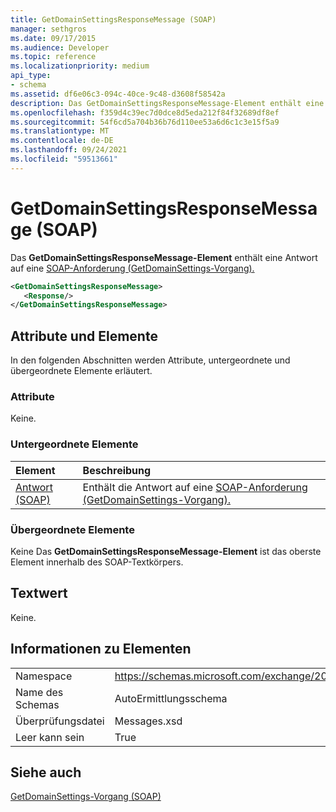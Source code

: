 ```yaml
---
title: GetDomainSettingsResponseMessage (SOAP)
manager: sethgros
ms.date: 09/17/2015
ms.audience: Developer
ms.topic: reference
ms.localizationpriority: medium
api_type:
- schema
ms.assetid: df6e06c3-094c-40ce-9c48-d3608f58542a
description: Das GetDomainSettingsResponseMessage-Element enthält eine Antwort auf eine SOAP-Anforderung (GetDomainSettings-Vorgang).
ms.openlocfilehash: f359d4c39ec7d0dce8d5eda212f84f32689df8ef
ms.sourcegitcommit: 54f6cd5a704b36b76d110ee53a6d6c1c3e15f5a9
ms.translationtype: MT
ms.contentlocale: de-DE
ms.lasthandoff: 09/24/2021
ms.locfileid: "59513661"
---
```

# <a name="getdomainsettingsresponsemessage-soap"></a>GetDomainSettingsResponseMessage (SOAP)

Das **GetDomainSettingsResponseMessage-Element** enthält eine Antwort auf eine [SOAP-Anforderung (GetDomainSettings-Vorgang).](getdomainsettings-operation-soap.md) 
  
```XML
<GetDomainSettingsResponseMessage>
   <Response/>
</GetDomainSettingsResponseMessage>
```

## <a name="attributes-and-elements"></a>Attribute und Elemente

In den folgenden Abschnitten werden Attribute, untergeordnete und übergeordnete Elemente erläutert.
  
### <a name="attributes"></a>Attribute

Keine.
  
### <a name="child-elements"></a>Untergeordnete Elemente

|**Element**|**Beschreibung**|
|:-----|:-----|
|[Antwort (SOAP)](response-soap.md) <br/> |Enthält die Antwort auf eine [SOAP-Anforderung (GetDomainSettings-Vorgang).](getdomainsettings-operation-soap.md)  <br/> |
   
### <a name="parent-elements"></a>Übergeordnete Elemente

Keine Das **GetDomainSettingsResponseMessage-Element** ist das oberste Element innerhalb des SOAP-Textkörpers. 
  
## <a name="text-value"></a>Textwert

Keine.
  
## <a name="element-information"></a>Informationen zu Elementen

|||
|:-----|:-----|
|Namespace  <br/> |https://schemas.microsoft.com/exchange/2010/Autodiscover  <br/> |
|Name des Schemas  <br/> |AutoErmittlungsschema  <br/> |
|Überprüfungsdatei  <br/> |Messages.xsd  <br/> |
|Leer kann sein  <br/> |True  <br/> |
   
## <a name="see-also"></a>Siehe auch



[GetDomainSettings-Vorgang (SOAP)](getdomainsettings-operation-soap.md)

